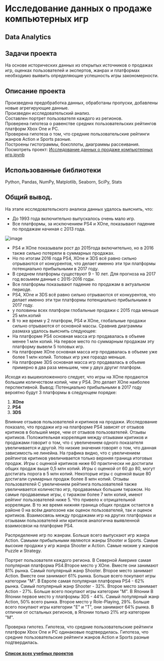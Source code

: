 # Исследование данных о продаже компьютерных игр
## Data Analytics
## Задачи проекта
На основе исторических данных из открытых источников о продажах игр, оценках пользователей и экспертов, жанрах и платформах необходимо выявить определяющие успешность игры закономерности. 

## Описание проекта
Произведена предобработка данных, обработаны пропуски, добавлены новые агрегирующие данные.\
Произведен исследовательский анализ. \
Составлен портрет пользователя каждого из регионов.\
Проверена гипотеза о равенстве средних пользовательских рейтингов платформ Xbox One и PC.\
Проверена гипотеза о том, что средние пользовательские рейтинги жанров Action и Sports разные.\
Построены гистограммы, боксплоты, диаграммы рассеивания.\
Посмотреть проект: [Исследование данных о продаже компьютерных игр.ipynb](https://github.com/Vitaliy-Zaitsev/Educational_projects_DS/blob/main/Educational_project_1_DA/Educational_project_1.ipynb)

## Использованные библиотеки
Python, Pandas, NumPy, Matplotlib, Seaborn, SciPy, Stats 
## Общий вывод.
На этапе исследовательского анализа данных удалось выяснить, что:
* До 1993 года включительно выпускалось очень мало игр.
* Все платформы, за исключением PS4 и XOne, показывают падение по продажам начиная с 2013 года.

![image](https://github.com/Vitaliy-Zaitsev/Educational_projects_DS/assets/120369294/81cb478e-1245-44c2-bb4c-4cb2d0731008)

* PS4 и XOne показывали рост до 2015года включительно, но в 2016 также сильно потеряли в суммарных продажах.
* Но по итогам 2016 года PS4, XOne и 3DS всё равно сильно отрываются от конкурентов, что делает именно эти три платформы потенциально прибыльными в 2017 году.
* В среднем платформы существуют 9 - 10 лет.
Для прогноза на 2017 год возьмем данные с 2015-2016 годы.
* Все платформы показывают падение по продажам в актуальном периоде.
* PS4, XOne и 3DS всё равно сильно отрываются от конкурентов, что делает именно эти три платформы потенциально прибыльными в 2017 году.
* у половины всех платформ глобальные продажи с 2015 года меньше 25 млн.копий
* В то же время у 2 платформ, PS4 и XOne, глобальные продажи сильно отрываются от основной массы.
Сравнив диаграммы размаха удалось выяснить следующее:
* На платформе PS4 основная масса игр продавалась в объеме менее 1 млн копий. На первое место по суммарным продажам эту платформу вывели 5 топовых игр.
* На платформе XOne основная масса игр продавалась в объеме уже более 1 млн копий. Топовых игр уже гораздо меньше.
* На платформе 3DS основная масса игр продавалась в объеме примерно в два раза меньшем, чем у двух другиг платформ.

Исходя из вышеизложенного следует, что игры на XOne продаются большим количеством копий, чем у PS4. Это делает XOne наиболее перспективной.
Вывод: Потенциально прибыльными в 2017 году вероятно будут 3 платформы в следующем порядке:

1. **XOne**
2. **PS4**
3. **3DS**

Влияние отзывов пользователей и критиков на продажи. Исследование показало, что продажи игр на платформе PS4 зависят от отзывов критиков в большей мере, чем от отзывов пользователей.
Отзывы критиков.
Положительная корреляция между отзывами критиков и продажами говорит о том, что с увеличением одного показателя увеличивается и другой. Но низкие значения говорят о том, что данная зависимость не линейна.
На графика видно, что с увеличением рейтингов критиков увеличивается только верхняя граница итоговых продаж.
Игры с оценкой критиков ниже 60 практически не достигали общих продаж выше 0,5 млн копий. Игры с оценкой от 60 до 80, могут достигать порога в 5 млн копий. Некоторые игры с оценкой выше 80 достигали суммарных продаж более 8 млн копий.
Отзывы пользователей
С увеличением рейтинга пользователей также увеличивается количество игр, продаваемых большим тиражом. Но самые продаваемые игры, с тиражом более 7 млн копий, имеют рейтинг пользователей ниже 5. Что привело к отрицательной корреляции.
В то же время нижняя граница общих продаж остается в районе 0 на всём диапозоне как оценок пользователей, так и оценок критиков. Взаимосвязь между продажами игр на других платформах и отзывами пользователей или критиков аналогична выявленной взаимосвязи на платформе PS4.

Распределение игр по жанрам.
Больше всего выпускают игр жанра Action.
Самыми прибыльными являются жанры Shooter и Sports.
Самые высокие продажи у игр жанра Shooter и Action. Самые низкие у жанров Puzzle и Strategy.

Портрет пользователя каждого региона.
В Северной Америке самая популярная платформа PS4.Второе место у XOne. Вместе они занимают 81% рынка. Самый популярный жанр Shooter. Второе место занимает Action. Вместе они занимают 61% рынка. Больше всего покупают игры категории "М".
В Европе самая популярная платформа PS4 - 62% рынка.
Самый популярный жанр Shooter - 32%. Второе место занимает Action - 27%.
Больше всего покупают игры категории "М".
В Японии В Японии первое место у платформы 3DS - 44%.
Самый популярный жанр Action, 50% всего рынка. Второе место у Role-Playing, 29%.
Больше всего покупают игры категории "Е" и "T", они занимают 64% рынка.
В отличии от остальных регионов, в Японии только 21% игр категории "М".

Проверка гипотез.
Гипотеза, что средние пользовательские рейтинги платформ Xbox One и PC одинаковые подтвердилась.
Гипотеза, что средние пользовательские рейтинги жанров Action и Sports разные подтвердилась.

#### [Список всех учебных проектов](https://github.com/Vitaliy-Zaitsev/Educational_projects_DS/blob/main/README.md)
